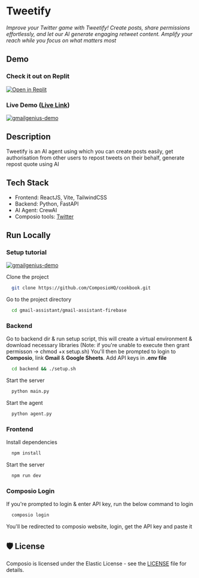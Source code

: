 # Tweetify 
*Improve your Twitter game with Tweetify! Create posts, share permissions effortlessly, and let our AI generate engaging retweet content. Amplify your reach while you focus on what matters most*

## Demo
### Check it out on Replit
[![Open in Replit](https://img.shields.io/badge/Open%20in-Replit-blue?logo=replit&style=for-the-badge)](https://replit.com/@abishkpatil/tweetify?v=1)

### Live Demo ([Live Link](https://tweetify-three.vercel.app))
[![gmailgenius-demo](https://github.com/user-attachments/assets/abb24495-d242-42f3-8cff-599182f735f4)](https://drive.google.com/file/d/1hQSjQc0GdQj8kPrrIlqLJvPzUpphU5hc/preview)

## Description
Tweetify is an AI agent using which you can create posts easily, get authorisation from other users to repost tweets on their behalf, generate repost quote using AI

## Tech Stack
- Frontend: ReactJS, Vite, TailwindCSS
- Backend: Python, FastAPI
- AI Agent: CrewAI
- Composio tools: [Twitter](https://app.composio.dev/app/twitter)

## Run Locally
### Setup tutorial
[![gmailgenius-demo](https://github.com/user-attachments/assets/abb24495-d242-42f3-8cff-599182f735f4)](https://drive.google.com/file/d/1kC9oVSUatqQ6Tcs3u6CTsVsmczzG-F6k/preview)

Clone the project

```bash
  git clone https://github.com/ComposioHQ/cookbook.git
```

Go to the project directory

```bash
  cd gmail-assistant/gmail-assistant-firebase
```

### Backend

Go to backend dir & run setup script, this will create a virtual environment & download necessary libraries (Note: if you're unable to execute then grant permisson -> chmod +x setup.sh)
You'll then be prompted to login to **Composio**, link **Gmail** & **Google Sheets**. 
Add API keys in **.env file**

```bash
  cd backend && ./setup.sh
```

Start the server

```bash
  python main.py
```

Start the agent

```bash
  python agent.py
```

### Frontend

Install dependencies

```bash
  npm install
```

Start the server

```bash
  npm run dev
```

### Composio Login
If you're prompted to login & enter API key, run the below command to login

```bash
  composio login
```

You'll be redirected to composio website, login, get the API key and paste it

## 🛡️ License

Composio is licensed under the Elastic License - see the [LICENSE](https://github.com/composiodev/composio/blob/master/LICENSE) file for details.
  

